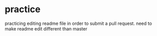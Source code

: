 # practice
practicing
editing readme file in order to submit a pull request. 
need to make readme edit different than master
